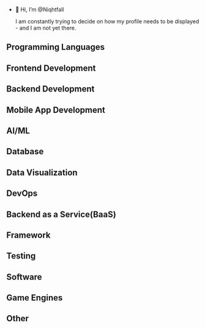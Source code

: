 - 👋 Hi, I’m @Niqhtfall

  I am constantly trying to decide on how my profile needs to be displayed - and I am not yet there.

<!---
Niqhtfall/Niqhtfall is a ✨ special ✨ repository because its `README.md` (this file) appears on your GitHub profile.
You can click the Preview link to take a look at your changes.
--->
## Programming Languages

## Frontend Development

## Backend Development

## Mobile App Development

## AI/ML

## Database

## Data Visualization

## DevOps

## Backend as a Service(BaaS)

## Framework

## Testing

## Software

## Game Engines

## Other
